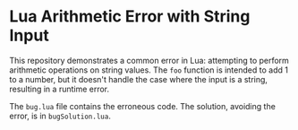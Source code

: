 # Lua Arithmetic Error with String Input

This repository demonstrates a common error in Lua: attempting to perform arithmetic operations on string values. The `foo` function is intended to add 1 to a number, but it doesn't handle the case where the input is a string, resulting in a runtime error.

The `bug.lua` file contains the erroneous code.  The solution, avoiding the error, is in `bugSolution.lua`.